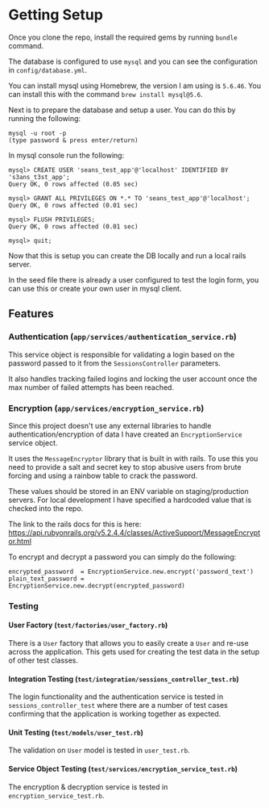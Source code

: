 # Getting Setup

Once you clone the repo, install the required gems by running `bundle` command.

The database is configured to use `mysql` and you can see the configuration in `config/database.yml`.

You can install mysql using Homebrew, the version I am using is `5.6.46`. You can install this with the command `brew install mysql@5.6`.

Next is to prepare the database and setup a user. You can do this by running the following:

``````
mysql -u root -p
(type password & press enter/return)
``````

In mysql console run the following:

``````
mysql> CREATE USER 'seans_test_app'@'localhost' IDENTIFIED BY 's3ans_t3st_app';
Query OK, 0 rows affected (0.05 sec)

mysql> GRANT ALL PRIVILEGES ON *.* TO 'seans_test_app'@'localhost';
Query OK, 0 rows affected (0.01 sec)

mysql> FLUSH PRIVILEGES;
Query OK, 0 rows affected (0.01 sec)

mysql> quit;
``````

Now that this is setup you can create the DB locally and run a local rails server.

In the seed file there is already a user configured to test the login form, you can use this or create your own user in mysql client. 


## Features

### Authentication (`app/services/authentication_service.rb`)

This service object is responsible for validating a login based on the password passed to it from the `SessionsController` parameters.

It also handles tracking failed logins and locking the user account once the max number of failed attempts has been reached.

### Encryption (`app/services/encryption_service.rb`)

Since this project doesn't use any external libraries to handle authentication/encryption of data I have created an `EncryptionService` service object.  

It uses the `MessageEncryptor` library that is built in with rails. To use this you need to provide a salt and secret key to stop abusive users from brute forcing and using a rainbow table to crack the password. 

These values should be stored in an ENV variable on staging/production servers. For local development I have specified a hardcoded value that is checked into the repo.

The link to the rails docs for this is here:
https://api.rubyonrails.org/v5.2.4.4/classes/ActiveSupport/MessageEncryptor.html

To encrypt and decrypt a password you can simply do the following:

``````
encrypted_password  = EncryptionService.new.encrypt('password_text')
plain_text_password = EncryptionService.new.decrypt(encrypted_password)
``````

### Testing

#### User Factory (`test/factories/user_factory.rb`)

There is a `User` factory that allows you to easily create a `User` and re-use across the application. This gets used for creating the test data in the setup of other test classes.

#### Integration Testing (`test/integration/sessions_controller_test.rb`)

The login functionality and the authentication service is tested in `sessions_controller_test` where there are a number of test cases confirming that the application is working together as expected.

#### Unit Testing (`test/models/user_test.rb`)

The validation on `User` model is tested in `user_test.rb`.

#### Service Object Testing (`test/services/encryption_service_test.rb`)

The encryption & decryption service is tested in `encryption_service_test.rb`. 

